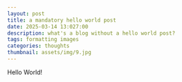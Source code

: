 ```yaml
---
layout: post
title: a mandatory hello world post
date: 2025-03-14 13:027:00
description: what's a blog without a hello world post?
tags: formatting images
categories: thoughts
thumbnail: assets/img/9.jpg
---
```


Hello World!
